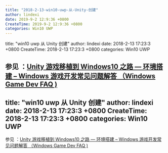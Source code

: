 ```yaml
---
title: "2018-2-13-win10-uwp-从-Unity-创建"
author: lindexi
date: 2019-9-2 12:9:36 +0800
CreateTime: 2019-9-2 12:9:36 +0800
categories: Win10 UWP
---
```


title: "win10 uwp 从 Unity 创建"
author: lindexi
date: 2018-2-13 17:23:3 +0800
CreateTime: 2018-2-13 17:23:3 +0800
categories: Win10 UWP

<!--more-->





参见 ：[Unity 游戏移植到 Windows10 之路 — 环境搭建 – Windows 游戏开发常见问题解答 （Windows Game Dev FAQ )](https://blogs.msdn.microsoft.com/windows__windows_game_dev_faq_/2015/08/19/unity-windows10/)
---
title: "win10 uwp 从 Unity 创建"
author: lindexi
date: 2018-2-13 17:23:3 +0800
CreateTime: 2018-2-13 17:23:3 +0800
categories: Win10 UWP
---



参见 ：[Unity 游戏移植到 Windows10 之路 — 环境搭建 – Windows 游戏开发常见问题解答 （Windows Game Dev FAQ )](https://blogs.msdn.microsoft.com/windows__windows_game_dev_faq_/2015/08/19/unity-windows10/)
